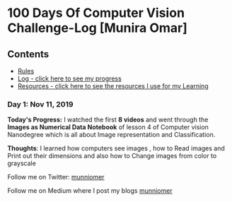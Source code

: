 # 100 Days Of Computer Vision Challenge-Log [Munira Omar]

## Contents

* [Rules](rules.md)
* [Log - click here to see my progress](log.md)
* [Resources - click here to see the resources I use for my Learning](resources.md)

### Day 1: Nov 11, 2019
**Today's Progress:** I watched the first **8 videos** and went through the **Images as Numerical Data Notebook** of lesson 4 of Computer vision Nanodegree which is all about Image representation and Classification.

**Thoughts**: I learned how computers see images , how to Read images and Print out their dimensions and also how to Change images from color to grayscale

Follow me on Twitter: [munniomer](https://twitter.com/munniomer)

Follow me on Medium where I post my blogs [munniomer](https://medium.com/@munniomer)
